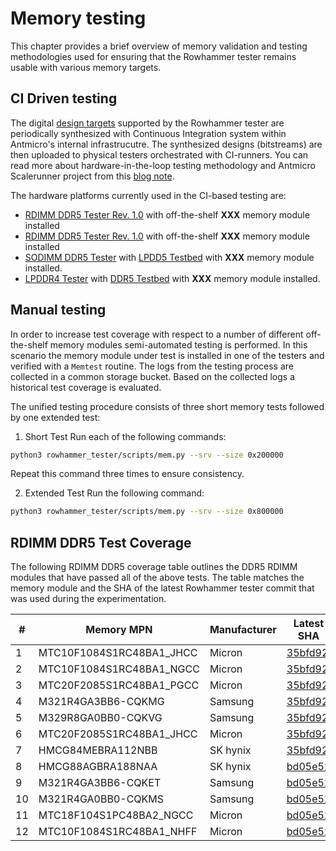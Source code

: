 # Memory testing

This chapter provides a brief overview of memory validation and testing methodologies used for ensuring that the Rowhammer tester remains usable with various memory targets. 

## CI Driven testing 

The digital [design targets](building_rowhammer) supported by the Rowhammer tester are periodically synthesized with Continuous Integration system within Antmicro's internal infrastrucutre.
The synthesized designs (bitstreams) are then uploaded to physical testers orchestrated with CI-runners.
You can read more about hardware-in-the-loop testing methodology and Antmicro Scalerunner project from this [blog note](https://antmicro.com/blog/2022/08/scalerunner-open-source-compute-cluster/).

The hardware platforms currently used in the CI-based testing are:

* [RDIMM DDR5 Tester Rev. 1.0](rdimm_ddr5_tester.md) with off-the-shelf **XXX** memory module installed
* [RDIMM DDR5 Tester Rev. 1.0](rdimm_ddr5_tester.md) with off-the-shelf **XXX** memory module installed
* [SODIMM DDR5 Tester](sodimm_ddr5_tester.md) with [LPDD5 Testbed](lpddr5_testbed) with **XXX** memory module installed. 
* [LPDDR4 Tester](lpddr4_tester.md) with [DDR5 Testbed](ddr5_testbed) with **XXX** memory module installed. 

## Manual testing

In order to increase test coverage with respect to a number of different off-the-shelf memory modules semi-automated testing is performed.
In this scenario the memory module under test is installed in one of the testers and verified with a `Memtest` routine.
The logs from the testing process are collected in a common storage bucket.
Based on the collected logs a historical test coverage is evaluated.

The unified testing procedure consists of three short memory tests followed by one extended test:

1. Short Test
Run each of the following commands:
```bash
python3 rowhammer_tester/scripts/mem.py --srv --size 0x200000
```
Repeat this command three times to ensure consistency.

2. Extended Test
Run the following command:
```bash
python3 rowhammer_tester/scripts/mem.py --srv --size 0x800000
```

## RDIMM DDR5 Test Coverage

The following RDIMM DDR5 coverage table outlines the DDR5 RDIMM modules that have passed all of the above tests.
The table matches the memory module and the SHA of the latest Rowhammer tester commit that was used during the experimentation.

| #  | Memory MPN                | Manufacturer | Latest SHA                                                                                            |
|----|---------------------------|--------------|-------------------------------------------------------------------------------------------------------|
| 1  | MTC10F1084S1RC48BA1_JHCC  | Micron       | [35bfd92](https://github.com/antmicro/rowhammer-tester/tree/35bfd9252417346e4b1f38a753c22e0541185b9e) |
| 2  | MTC10F1084S1RC48BA1_NGCC  | Micron       | [35bfd92](https://github.com/antmicro/rowhammer-tester/tree/35bfd9252417346e4b1f38a753c22e0541185b9e) |
| 3  | MTC20F2085S1RC48BA1_PGCC  | Micron       | [35bfd92](https://github.com/antmicro/rowhammer-tester/tree/35bfd9252417346e4b1f38a753c22e0541185b9e) |
| 4  | M321R4GA3BB6-CQKMG        | Samsung      | [35bfd92](https://github.com/antmicro/rowhammer-tester/tree/35bfd9252417346e4b1f38a753c22e0541185b9e) |
| 5  | M329R8GA0BB0-CQKVG        | Samsung      | [35bfd92](https://github.com/antmicro/rowhammer-tester/tree/35bfd9252417346e4b1f38a753c22e0541185b9e) |
| 6  | MTC20F2085S1RC48BA1_JHCC  | Micron       | [35bfd92](https://github.com/antmicro/rowhammer-tester/tree/35bfd9252417346e4b1f38a753c22e0541185b9e) |
| 7  | HMCG84MEBRA112NBB         | SK hynix     | [35bfd92](https://github.com/antmicro/rowhammer-tester/tree/35bfd9252417346e4b1f38a753c22e0541185b9e) |
| 8  | HMCG88AGBRA188NAA         | SK hynix     | [bd05e52](https://github.com/antmicro/rowhammer-tester/tree/bd05e520f30fea3b554e495bb3a92d60d0a08c97) |
| 9  | M321R4GA3BB6-CQKET        | Samsung      | [bd05e52](https://github.com/antmicro/rowhammer-tester/tree/bd05e520f30fea3b554e495bb3a92d60d0a08c97) |
| 10 | M321R4GA0BB0-CQKMS        | Samsung      | [bd05e52](https://github.com/antmicro/rowhammer-tester/tree/bd05e520f30fea3b554e495bb3a92d60d0a08c97) |
| 11 | MTC18F104S1PC48BA2_NGCC   | Micron       | [bd05e52](https://github.com/antmicro/rowhammer-tester/tree/bd05e520f30fea3b554e495bb3a92d60d0a08c97) |
| 12 | MTC10F1084S1RC48BA1_NHFF  | Micron       | [bd05e52](https://github.com/antmicro/rowhammer-tester/tree/bd05e520f30fea3b554e495bb3a92d60d0a08c97) |
